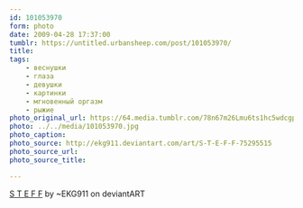 ```yaml
---
id: 101053970
form: photo
date: 2009-04-28 17:37:00
tumblr: https://untitled.urbansheep.com/post/101053970/
title:
tags:
    - веснушки
    - глаза
    - девушки
    - картинки
    - мгновенный оргазм
    - рыжие
photo_original_url: https://64.media.tumblr.com/78n67m26Lmu6ts1hc5wdcgpVo1_500.jpg
photo: ../../media/101053970.jpg
photo_caption:
photo_source: http://ekg911.deviantart.com/art/S-T-E-F-F-75295515
photo_source_url:
photo_source_title:

---
```


<p><a href="http://ekg911.deviantart.com/art/S-T-E-F-F-75295515">S T E F F</a> by ~EKG911 on deviantART</p>
